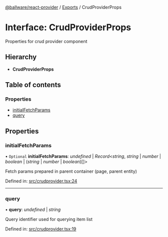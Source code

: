 [@ballware/react-provider](../README.md) / [Exports](../modules.md) / CrudProviderProps

# Interface: CrudProviderProps

Properties for crud provider component

## Hierarchy

* **CrudProviderProps**

## Table of contents

### Properties

- [initialFetchParams](crudproviderprops.md#initialfetchparams)
- [query](crudproviderprops.md#query)

## Properties

### initialFetchParams

• `Optional` **initialFetchParams**: *undefined* \| *Record*<*string*, *string* \| *number* \| *boolean* \| (*string* \| *number* \| *boolean*)[]\>

Fetch params prepared in parent container (page, parent entity)

Defined in: [src/crudprovider.tsx:24](https://github.com/frankball/ballware-react-provider/blob/1c8774d/src/crudprovider.tsx#L24)

___

### query

• **query**: *undefined* \| *string*

Query identifier used for querying item list

Defined in: [src/crudprovider.tsx:19](https://github.com/frankball/ballware-react-provider/blob/1c8774d/src/crudprovider.tsx#L19)

